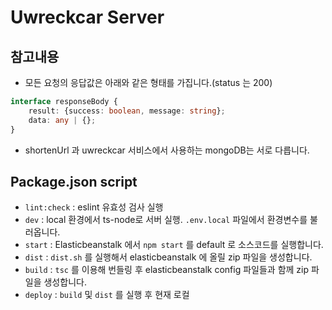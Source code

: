 # Uwreckcar Server

## 참고내용
- 모든 요청의 응답값은 아래와 같은 형태를 가집니다.(status 는 200)
```typescript
interface responseBody {
    result: {success: boolean, message: string};
    data: any | {};
}
```
- shortenUrl 과 uwreckcar 서비스에서 사용하는 mongoDB는 서로 다릅니다.

## Package.json script
- `lint:check` : eslint 유효성 검사 실행
- `dev` : local 환경에서 ts-node로 서버 실행. `.env.local` 파일에서 환경변수를 불러옵니다.
- `start` : Elasticbeanstalk 에서 `npm start` 를 default 로 소스코드를 실행합니다.
- `dist` : `dist.sh` 를 실행해서 elasticbeanstalk 에 올릴 zip 파일을 생성합니다.
- `build` : `tsc` 를 이용해 번들링 후 elasticbeanstalk config 파일들과 함께 zip 파일을 생성합니다.
- `deploy` : `build` 및 `dist` 를 실행 후 현재 로컬
